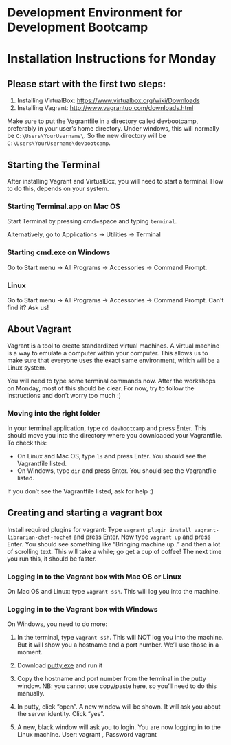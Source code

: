 # Development Environment for Development Bootcamp

# Installation Instructions for Monday
## Please start with the first two steps:
1. Installing VirtualBox: https://www.virtualbox.org/wiki/Downloads
2. Installing Vagrant: http://www.vagrantup.com/downloads.html

Make sure to put the Vagrantfile in a directory called devbootcamp, preferably in your user’s home directory. Under windows, this will normally be `C:\Users\YourUsername\`. So the new directory will be `C:\Users\YourUsername\devbootcamp`.

## Starting the Terminal
After installing Vagrant and VirtualBox, you will need to start a terminal. How to do this, depends on your system.

### Starting Terminal.app on Mac OS
Start Terminal by pressing cmd+space and typing `terminal`.

Alternatively, go to Applications -> Utilities -> Terminal

### Starting cmd.exe on Windows
Go to Start menu → All Programs → Accessories → Command Prompt.

### Linux
Go to Start menu → All Programs → Accessories → Command Prompt. Can't find it? Ask us!

## About Vagrant
Vagrant is a tool to create standardized virtual machines. A virtual machine is a way to emulate a computer within your computer. This allows us to make sure that everyone uses the exact same environment, which will be a Linux system.

You will need to type some terminal commands now. After the workshops on Monday, most of this should be clear. For now, try to follow the instructions and don’t worry too much :)

### Moving into the right folder
In your terminal application, type `cd devbootcamp` and press Enter. This should move you into the directory where you downloaded your Vagrantfile. To check this:

- On Linux and Mac OS, type `ls` and press Enter. You should see the Vagrantfile listed.
- On Windows, type `dir` and press Enter. You should see the Vagrantfile listed.

If you don’t see the Vagrantfile listed, ask for help :)

## Creating and starting a vagrant box
Install required plugins for vagrant:
Type `vagrant plugin install vagrant-librarian-chef-nochef` and press Enter.
Now type `vagrant up` and press Enter. You should see something like “Bringing machine up..” and then a lot of scrolling text. This will take a while; go get a cup of coffee! The next time you run this, it should be faster.

### Logging in to the Vagrant box with Mac OS or Linux
On Mac OS and Linux: type `vagrant ssh`. This will log you into the machine.

### Logging in to the Vagrant box with Windows
On Windows, you need to do more:

1. In the terminal, type `vagrant ssh`. This will NOT log you into the machine. But it will show you a hostname and a port number. We’ll use those in a moment.

2. Download [putty.exe](http://www.google.com/url?q=http%3A%2F%2Fthe.earth.li%2F~sgtatham%2Fputty%2Flatest%2Fx86%2Fputty.exe&sa=D&sntz=1&usg=AFQjCNGbHo_sOJUJFzgDZ8bOuOkV1gHnFQ) and run it

3. Copy the hostname and port number from the terminal in the putty window. NB: you cannot use copy/paste here, so you’ll need to do this manually.

4. In putty, click “open”. A new window will be shown. It will ask you about the server identity. Click “yes”.

5. A new, black window will ask you to login. You are now logging in to the Linux machine. User: vagrant ,  Password vagrant

